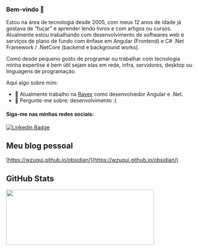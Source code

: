### Bem-vindo 👋

Estou na área de tecnologia desde 2005, com meus 12 anos de idade já gostava de “fuçar” e aprender lendo livros e com artigos ou cursos. Atualmente estou trabalhando com desenvolvimento de softwares web e serviços de plano de fundo com ênfase em Angular (Frontend) e C# .Net Framework / .NetCore (backend e background works).

Como desde pequeno gosto de programar ou trabalhar com tecnologia minha expertise é bem útil sejam elas em rede, infra, servidores, desktop ou linguagens de programação.

Aqui algo sobre mim:

- 🔭 Atualmente trabalho na [Ravex](http://ravex.com.br/) como desenvolvedor Angular e .Net.
- 💬 Pergunte-me sobre: desenvolvimento :)

#### Siga-me nas minhas redes sociais:
[![Linkedin Badge](https://img.shields.io/badge/-LinkedIn-blue?style=flat-square&logo=Linkedin&logoColor=white&link=https://www.linkedin.com/in/willian-zuqui-470830192/)](https://www.linkedin.com/in/willian-zuqui-470830192/)

## Meu blog pessoal

[https://wzuqui.github.io/obsidian/](https://wzuqui.github.io/obsidian/)

## GitHub Stats

<a href="https://github.com/anuraghazra/github-readme-stats">
  <img align="center" src="https://github-readme-stats.vercel.app/api?username=wzuqui&show_icons=true&theme=tokyonight" width="400" height="150"/>
</a>
